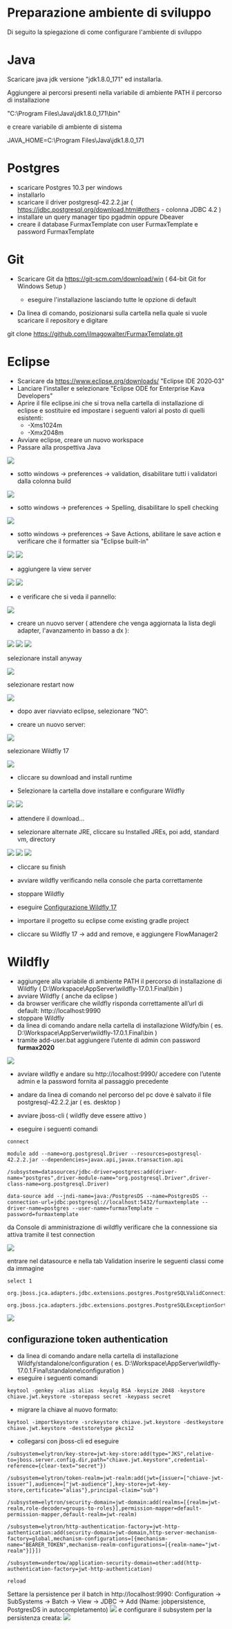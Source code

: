 # Preparazione ambiente di sviluppo

Di seguito la spiegazione di come configurare l'ambiente di sviluppo

# Java

Scaricare java jdk versione "jdk1.8.0_171" ed installarla.

Aggiungere ai percorsi presenti nella variabile di ambiente PATH il percorso di installazione

"C:\Program Files\Java\jdk1.8.0_171\bin"

e creare variabile di ambiente di sistema 

JAVA_HOME=C:\Program Files\Java\jdk1.8.0_171

# Postgres

* scaricare Postgres 10.3 per windows
* installarlo
* scaricare il driver postgresql-42.2.2.jar ( https://jdbc.postgresql.org/download.html#others - colonna JDBC 4.2 )
* installare un query manager tipo pgadmin oppure Dbeaver
* creare il database FurmaxTemplate con user FurmaxTemplate e password FurmaxTemplate
 
# Git

* Scaricare Git da https://git-scm.com/download/win  ( 64-bit Git for Windows Setup )
  * eseguire l'installazione lasciando tutte le opzione di default

* Da linea di comando, posizionarsi sulla cartella nella quale si vuole scaricare il repository e digitare

git clone https://github.com/ilmagowalter/FurmaxTemplate.git

# Eclipse

* Scaricare da https://www.eclipse.org/downloads/ "Eclipse IDE 2020‑03"
* Lanciare l'installer e selezionare "Eclipse ODE for Enterprise Kava Developers"
* Aprire il file eclipse.ini che si trova nella cartella di installazione di eclipse e sostituire ed impostare i seguenti valori al posto di quelli esistenti:
  * -Xms1024m
  * -Xmx2048m
* Avviare eclipse, creare un nuovo workspace
* Passare alla prospettiva Java

![](image/ambiente-di-sviluppo1.png)

* sotto windows -> preferences -> validation, disabilitare tutti i validatori dalla colonna build

![](image/ambiente-di-sviluppo2.png)

* sotto windows -> preferences -> Spelling, disabilitare lo spell checking

![](image/ambiente-di-sviluppo3.png)

* sotto windows -> preferences -> Save Actions, abilitare le save action e verificare che il formatter sia "Eclipse built-in"

![](image/ambiente-di-sviluppo4.png)
![](image/ambiente-di-sviluppo5.png)

* aggiungere la view server

![](image/ambiente-di-sviluppo6.png)
![](image/ambiente-di-sviluppo7.png)

* e verificare che si veda il pannello:

![](image/ambiente-di-sviluppo8.png)

* creare un nuovo server ( attendere che venga aggiornata la lista degli adapter, l'avanzamento in basso a dx ):

![](image/ambiente-di-sviluppo9.png)
![](image/ambiente-di-sviluppo10.png)
![](image/ambiente-di-sviluppo11.png)

selezionare install anyway

![](image/ambiente-di-sviluppo12.png)

selezionare restart now

![](image/ambiente-di-sviluppo13.png)

* dopo aver riavviato eclipse, selezionare “NO”:

* creare un nuovo server:

![](image/ambiente-di-sviluppo14.png)

selezionare Wildfly 17

![](image/ambiente-di-sviluppo15.png)

* cliccare su download and install runtime

* Selezionare la cartella dove installare e configurare Wildfly

![](image/ambiente-di-sviluppo16.png)
![](image/ambiente-di-sviluppo17.png)

* attendere il download...

* selezionare alternate JRE, cliccare su Installed JREs, poi add, standard vm, directory

![](image/ambiente-di-sviluppo18.png)
![](image/ambiente-di-sviluppo19.png)
![](image/ambiente-di-sviluppo20.png)

* cliccare su finish
* avviare wildfly verificando nella console che parta correttamente
* stoppare Wildfly

* eseguire [Configurazione Wildfly 17](#Wildfly)



* importare il progetto su eclipse come existing gradle project

* cliccare su Wildfly 17 -> add and remove, e aggiungere FlowManager2

# Wildfly

* aggiungere alla variabile di ambiente PATH il percorso di installazione di Wildfly ( D:\Workspace\AppServer\wildfly-17.0.1.Final\bin )
* avviare Wildfly ( anche da eclipse )
* da browser verificare che wildfly risponda correttamente all’url di default: http://localhost:9990
* stoppare Wildfly
* da linea di comando andare nella cartella di installazione Wildfy/bin ( es. D:\Workspace\AppServer\wildfly-17.0.1.Final\bin )
* tramite add-user.bat aggiungere l’utente di admin con password **furmax2020**

![](image/ambiente-di-sviluppo21.png)

* avviare wildfly e andare su http://localhost:9990/ accedere con l’utente admin e la password fornita al passaggio precedente

* andare da linea di comando nel percorso del pc dove è salvato il file postgresql-42.2.2.jar ( es. desktop )
* avviare jboss-cli ( wildfly deve essere attivo )
* eseguire i seguenti comandi
    
```
connect

module add --name=org.postgresql.Driver --resources=postgresql-42.2.2.jar --dependencies=javax.api,javax.transaction.api

/subsystem=datasources/jdbc-driver=postgres:add(driver-name="postgres",driver-module-name="org.postgresql.Driver",driver-class-name=org.postgresql.Driver)

data-source add --jndi-name=java:/PostgresDS --name=PostgresDS --connection-url=jdbc:postgresql://localhost:5432/furmaxtemplate --driver-name=postgres --user-name=furmaxTemplate –password=furmaxtemplate

```

da Console di amministrazione di wildfly verificare che la connessione sia attiva tramite il test connection

![](image/ambiente-di-sviluppo22.png)

entrare nel datasource e nella tab Validation inserire le seguenti classi come da immagine 

```
select 1

org.jboss.jca.adapters.jdbc.extensions.postgres.PostgreSQLValidConnectionChecker

org.jboss.jca.adapters.jdbc.extensions.postgres.PostgreSQLExceptionSorter
```

![](image/ambiente-di-sviluppo22.png)

## configurazione token authentication

* da linea di comando andare nella cartella di installazione Wildfy/standalone/configuration ( es. D:\Workspace\AppServer\wildfly-17.0.1.Final\standalone\configuration )
* eseguire i seguenti comandi

```
keytool -genkey -alias alias -keyalg RSA -keysize 2048 -keystore chiave.jwt.keystore -storepass secret -keypass secret

```

* migrare la chiave al nuovo formato:

```
keytool -importkeystore -srckeystore chiave.jwt.keystore -destkeystore chiave.jwt.keystore -deststoretype pkcs12

```

* collegarsi con jboss-cli ed eseguire 

```
/subsystem=elytron/key-store=jwt-key-store:add(type="JKS",relative-to=jboss.server.config.dir,path="chiave.jwt.keystore",credential-reference={clear-text="secret"})

/subsystem=elytron/token-realm=jwt-realm:add(jwt={issuer=["chiave-jwt-issuer"],audience=["jwt-audience"],key-store=jwt-key-store,certificate="alias"},principal-claim="sub")

/subsystem=elytron/security-domain=jwt-domain:add(realms=[{realm=jwt-realm,role-decoder=groups-to-roles}],permission-mapper=default-permission-mapper,default-realm=jwt-realm)

/subsystem=elytron/http-authentication-factory=jwt-http-authentication:add(security-domain=jwt-domain,http-server-mechanism-factory=global,mechanism-configurations=[{mechanism-name="BEARER_TOKEN",mechanism-realm-configurations=[{realm-name="jwt-realm"}]}])

/subsystem=undertow/application-security-domain=other:add(http-authentication-factory=jwt-http-authentication)

reload
```

Settare la persistence per il batch in http://localhost:9990: Configuration -> SubSystems -> Batch -> View -> JDBC -> Add (Name: jobpersistence, PostgresDS in autocompletamento)
![](image/ambiente-di-sviluppo23.png)
e configurare il subsystem per la persistenza creata:
![](image/ambiente-di-sviluppo24.png)
